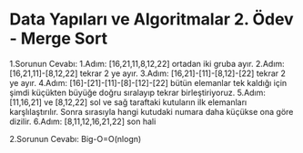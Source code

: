 
# Data Yapıları ve Algoritmalar 2. Ödev - Merge Sort
1.Sorunun Cevabı: 1.Adım: [16,21,11,8,12,22] ortadan iki gruba ayır.
2.Adım: [16,21,11]-[8,12,22] tekrar 2 ye ayır.
3.Adım: [16,21]-[11]-[8,12]-[22] tekrar 2 ye ayır.
4.Adım: [16]-[21]-[11]-[8]-[12]-[22] bütün elemanlar tek kaldığı için şimdi küçükten büyüğe doğru sıralayıp tekrar birleştiriyoruz.
5.Adım:[11,16,21] ve [8,12,22] sol ve sağ taraftaki kutuların ilk elemanları karşlılaştırılır. Sonra sırasıyla hangi kutudaki numara daha küçükse ona göre dizilir.
6.Adım: [8,11,12,16,21,22] son hali

2.Sorunun Cevabı:
Big-O=O(nlogn)